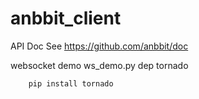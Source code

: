 # anbbit_client

API Doc See
https://github.com/anbbit/doc

websocket demo ws_demo.py dep tornado
```
    pip install tornado
```
